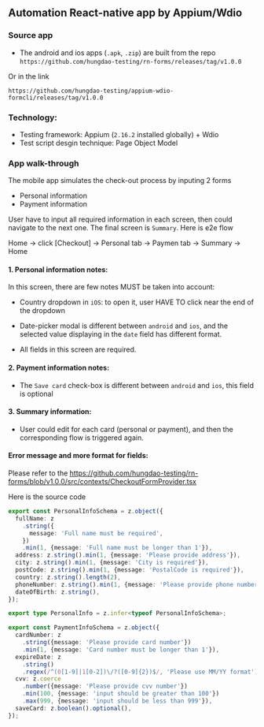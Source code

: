 ## Automation React-native app by Appium/Wdio

### Source app
- The android and ios apps (`.apk`, `.zip`) are built from the repo `https://github.com/hungdao-testing/rn-forms/releases/tag/v1.0.0`

Or in the link
```
https://github.com/hungdao-testing/appium-wdio-formcli/releases/tag/v1.0.0
```

### Technology:
- Testing framework: Appium (`2.16.2` installed globally) + Wdio
- Test script desgin technique: Page Object Model

### App walk-through

The mobile app simulates the check-out process by inputing 2 forms
- Personal information
- Payment information

User have to input all required information in each screen, then could navigate to the next one. The final screen is `Summary`. Here is e2e flow

Home -> click [Checkout] -> Personal tab -> Paymen tab -> Summary -> Home

#### 1. Personal information notes:
In this screen, there are few notes MUST be taken into account:

- Country dropdown in `iOS`: to open it, user HAVE TO click near the end of the dropdown
- Date-picker modal is different between `android` and `ios`, and the selected value displaying in the `date` field has different format.

- All fields in this screen are required.

#### 2. Payment information notes:
- The `Save card` check-box is different between `android` and `ios`, this field is optional

#### 3. Summary information:
- User could edit for each card (personal or payment), and then the corresponding flow is triggered again.

#### Error message and more format for fields:

Please refer to the https://github.com/hungdao-testing/rn-forms/blob/v1.0.0/src/contexts/CheckoutFormProvider.tsx

Here is the source code
```ts
export const PersonalInfoSchema = z.object({
  fullName: z
    .string({
      message: 'Full name must be required',
    })
    .min(1, {message: 'Full name must be longer than 1'}),
  address: z.string().min(1, {message: 'Please provide address'}),
  city: z.string().min(1, {message: 'City is required'}),
  postCode: z.string().min(1, {message: 'PostalCode is required'}),
  country: z.string().length(2),
  phoneNumber: z.string().min(1, {message: 'Please provide phone number'}),
  dateOfBirth: z.string(),
});

export type PersonalInfo = z.infer<typeof PersonalInfoSchema>;

export const PaymentInfoSchema = z.object({
  cardNumber: z
    .string({message: 'Please provide card number'})
    .min(1, {message: 'Card number must be longer than 1'}),
  expireDate: z
    .string()
    .regex(/^(0[1-9]|1[0-2])\/?([0-9]{2})$/, 'Please use MM/YY format'),
  cvv: z.coerce
    .number({message: 'Please provide cvv number'})
    .min(100, {message: 'input should be greater than 100'})
    .max(999, {message: 'input should be less than 999'}),
  saveCard: z.boolean().optional(),
});
```
